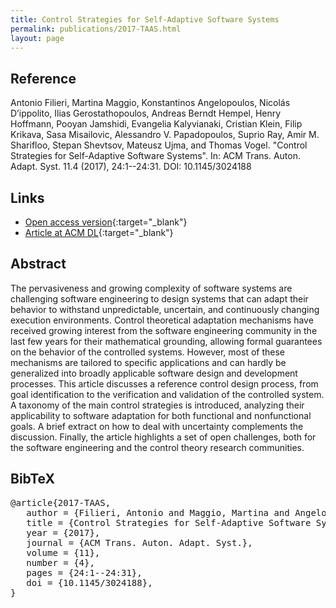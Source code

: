 ```yaml
---
title: Control Strategies for Self-Adaptive Software Systems
permalink: publications/2017-TAAS.html
layout: page
---
```


## Reference
Antonio Filieri, Martina Maggio, Konstantinos Angelopoulos, Nicolás D’ippolito, Ilias Gerostathopoulos, Andreas Berndt Hempel, Henry Hoffmann, Pooyan Jamshidi, Evangelia Kalyvianaki, Cristian Klein, Filip Krikava, Sasa Misailovic, Alessandro V. Papadopoulos, Suprio Ray, Amir M. Sharifloo, Stepan Shevtsov, Mateusz Ujma, and Thomas Vogel. "Control Strategies for Self-Adaptive Software Systems". In: ACM Trans. Auton. Adapt. Syst. 11.4 (2017), 24:1--24:31. DOI: 10.1145/3024188

## Links
* [Open access version](https://zenodo.org/record/1245483){:target="_blank"}
* [Article at ACM DL](https://doi.org/10.1145/3024188){:target="_blank"}

## Abstract
The pervasiveness and growing complexity of software systems are challenging software engineering to design systems that can adapt their behavior to withstand unpredictable, uncertain, and continuously changing execution environments. Control theoretical adaptation mechanisms have received growing interest from the software engineering community in the last few years for their mathematical grounding, allowing formal guarantees on the behavior of the controlled systems. However, most of these mechanisms are tailored to specific applications and can hardly be generalized into broadly applicable software design and development processes. This article discusses a reference control design process, from goal identification to the verification and validation of the controlled system. A taxonomy of the main control strategies is introduced, analyzing their applicability to software adaptation for both functional and nonfunctional goals. A brief extract on how to deal with uncertainty complements the discussion. Finally, the article highlights a set of open challenges, both for the software engineering and the control theory research communities.

## BibTeX

<div class="bibtex">
<pre>@article{2017-TAAS,
   author = {Filieri, Antonio and Maggio, Martina and Angelopoulos, Konstantinos and D’Ippolito, Nicolas and Gerostathopoulos, Ilias and Hempel, Andreas Berndt and Hoffmann, Henry and Jamshidi, Pooyan and Kalyvianaki, Evangelia and Klein, Cristian and Krikava, Filip and Misailovic, Sasa and Papadopoulos, Alessandro Vittorio and Ray, Suprio and Sharifloo, Amir M. and Shevtsov, Stepan and Ujma, Mateusz and Vogel, Thomas},
   title = {Control Strategies for Self-Adaptive Software Systems},
   year = {2017},
   journal = {ACM Trans. Auton. Adapt. Syst.},
   volume = {11},
   number = {4},
   pages = {24:1--24:31},
   doi = {10.1145/3024188},
}</pre>
</div>
